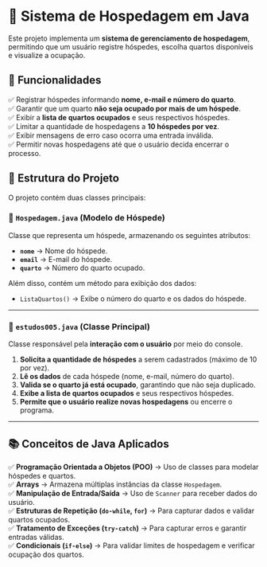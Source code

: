 # 🏨 Sistema de Hospedagem em Java  

Este projeto implementa um **sistema de gerenciamento de hospedagem**, permitindo que um usuário registre hóspedes, escolha quartos disponíveis e visualize a ocupação.  

## 📌 Funcionalidades  
✅ Registrar hóspedes informando **nome, e-mail e número do quarto**.  
✅ Garantir que um quarto **não seja ocupado por mais de um hóspede**.  
✅ Exibir a **lista de quartos ocupados** e seus respectivos hóspedes.  
✅ Limitar a quantidade de hospedagens a **10 hóspedes por vez**.  
✅ Exibir mensagens de erro caso ocorra uma entrada inválida.  
✅ Permitir novas hospedagens até que o usuário decida encerrar o processo.  

## 📂 Estrutura do Projeto  
O projeto contém duas classes principais:  

### 🔹 `Hospedagem.java` (Modelo de Hóspede)  
Classe que representa um hóspede, armazenando os seguintes atributos:  
- **`nome`** → Nome do hóspede.  
- **`email`** → E-mail do hóspede.  
- **`quarto`** → Número do quarto ocupado.  

Além disso, contém um método para exibição dos dados:  
- `ListaQuartos()` → Exibe o número do quarto e os dados do hóspede.  

---

### 🔹 `estudos005.java` (Classe Principal)  
Classe responsável pela **interação com o usuário** por meio do console.  

1. **Solicita a quantidade de hóspedes** a serem cadastrados (máximo de 10 por vez).  
2. **Lê os dados** de cada hóspede (nome, e-mail, número do quarto).  
3. **Valida se o quarto já está ocupado**, garantindo que não seja duplicado.  
4. **Exibe a lista de quartos ocupados** e seus respectivos hóspedes.  
5. **Permite que o usuário realize novas hospedagens** ou encerre o programa.  

---

## 📚 Conceitos de Java Aplicados  
✅ **Programação Orientada a Objetos (POO)** → Uso de classes para modelar hóspedes e quartos.  
✅ **Arrays** → Armazena múltiplas instâncias da classe `Hospedagem`.  
✅ **Manipulação de Entrada/Saída** → Uso de `Scanner` para receber dados do usuário.  
✅ **Estruturas de Repetição (`do-while`, `for`)** → Para capturar dados e validar quartos ocupados.  
✅ **Tratamento de Exceções (`try-catch`)** → Para capturar erros e garantir entradas válidas.  
✅ **Condicionais (`if-else`)** → Para validar limites de hospedagem e verificar ocupação dos quartos.  

